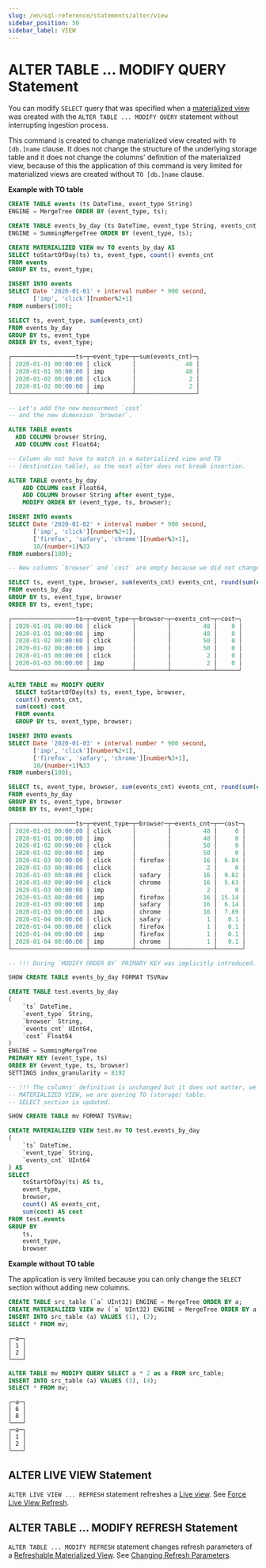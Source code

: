 ```yaml
---
slug: /en/sql-reference/statements/alter/view
sidebar_position: 50
sidebar_label: VIEW
---
```


# ALTER TABLE ... MODIFY QUERY Statement

You can modify `SELECT` query that was specified when a [materialized view](../create/view.md#materialized) was created with the `ALTER TABLE ... MODIFY QUERY` statement without interrupting ingestion process.

This command is created to change materialized view created with `TO [db.]name` clause. It does not change the structure of the underlying storage table and it does not change the columns' definition of the materialized view, because of this the application of this command is very limited for materialized views are created without `TO [db.]name` clause.

**Example with TO table**

```sql
CREATE TABLE events (ts DateTime, event_type String)
ENGINE = MergeTree ORDER BY (event_type, ts);

CREATE TABLE events_by_day (ts DateTime, event_type String, events_cnt UInt64)
ENGINE = SummingMergeTree ORDER BY (event_type, ts);

CREATE MATERIALIZED VIEW mv TO events_by_day AS
SELECT toStartOfDay(ts) ts, event_type, count() events_cnt
FROM events
GROUP BY ts, event_type;

INSERT INTO events
SELECT Date '2020-01-01' + interval number * 900 second,
       ['imp', 'click'][number%2+1]
FROM numbers(100);

SELECT ts, event_type, sum(events_cnt)
FROM events_by_day
GROUP BY ts, event_type
ORDER BY ts, event_type;

┌──────────────────ts─┬─event_type─┬─sum(events_cnt)─┐
│ 2020-01-01 00:00:00 │ click      │              48 │
│ 2020-01-01 00:00:00 │ imp        │              48 │
│ 2020-01-02 00:00:00 │ click      │               2 │
│ 2020-01-02 00:00:00 │ imp        │               2 │
└─────────────────────┴────────────┴─────────────────┘

-- Let's add the new measurment `cost`
-- and the new dimension `browser`.

ALTER TABLE events
  ADD COLUMN browser String,
  ADD COLUMN cost Float64;

-- Column do not have to match in a materialized view and TO
-- (destination table), so the next alter does not break insertion.

ALTER TABLE events_by_day
    ADD COLUMN cost Float64,
    ADD COLUMN browser String after event_type,
    MODIFY ORDER BY (event_type, ts, browser);

INSERT INTO events
SELECT Date '2020-01-02' + interval number * 900 second,
       ['imp', 'click'][number%2+1],
       ['firefox', 'safary', 'chrome'][number%3+1],
       10/(number+1)%33
FROM numbers(100);

-- New columns `browser` and `cost` are empty because we did not change Materialized View yet.

SELECT ts, event_type, browser, sum(events_cnt) events_cnt, round(sum(cost),2) cost
FROM events_by_day
GROUP BY ts, event_type, browser
ORDER BY ts, event_type;

┌──────────────────ts─┬─event_type─┬─browser─┬─events_cnt─┬─cost─┐
│ 2020-01-01 00:00:00 │ click      │         │         48 │    0 │
│ 2020-01-01 00:00:00 │ imp        │         │         48 │    0 │
│ 2020-01-02 00:00:00 │ click      │         │         50 │    0 │
│ 2020-01-02 00:00:00 │ imp        │         │         50 │    0 │
│ 2020-01-03 00:00:00 │ click      │         │          2 │    0 │
│ 2020-01-03 00:00:00 │ imp        │         │          2 │    0 │
└─────────────────────┴────────────┴─────────┴────────────┴──────┘

ALTER TABLE mv MODIFY QUERY
  SELECT toStartOfDay(ts) ts, event_type, browser,
  count() events_cnt,
  sum(cost) cost
  FROM events
  GROUP BY ts, event_type, browser;

INSERT INTO events
SELECT Date '2020-01-03' + interval number * 900 second,
       ['imp', 'click'][number%2+1],
       ['firefox', 'safary', 'chrome'][number%3+1],
       10/(number+1)%33
FROM numbers(100);

SELECT ts, event_type, browser, sum(events_cnt) events_cnt, round(sum(cost),2) cost
FROM events_by_day
GROUP BY ts, event_type, browser
ORDER BY ts, event_type;

┌──────────────────ts─┬─event_type─┬─browser─┬─events_cnt─┬──cost─┐
│ 2020-01-01 00:00:00 │ click      │         │         48 │     0 │
│ 2020-01-01 00:00:00 │ imp        │         │         48 │     0 │
│ 2020-01-02 00:00:00 │ click      │         │         50 │     0 │
│ 2020-01-02 00:00:00 │ imp        │         │         50 │     0 │
│ 2020-01-03 00:00:00 │ click      │ firefox │         16 │  6.84 │
│ 2020-01-03 00:00:00 │ click      │         │          2 │     0 │
│ 2020-01-03 00:00:00 │ click      │ safary  │         16 │  9.82 │
│ 2020-01-03 00:00:00 │ click      │ chrome  │         16 │  5.63 │
│ 2020-01-03 00:00:00 │ imp        │         │          2 │     0 │
│ 2020-01-03 00:00:00 │ imp        │ firefox │         16 │ 15.14 │
│ 2020-01-03 00:00:00 │ imp        │ safary  │         16 │  6.14 │
│ 2020-01-03 00:00:00 │ imp        │ chrome  │         16 │  7.89 │
│ 2020-01-04 00:00:00 │ click      │ safary  │          1 │   0.1 │
│ 2020-01-04 00:00:00 │ click      │ firefox │          1 │   0.1 │
│ 2020-01-04 00:00:00 │ imp        │ firefox │          1 │   0.1 │
│ 2020-01-04 00:00:00 │ imp        │ chrome  │          1 │   0.1 │
└─────────────────────┴────────────┴─────────┴────────────┴───────┘

-- !!! During `MODIFY ORDER BY` PRIMARY KEY was implicitly introduced.

SHOW CREATE TABLE events_by_day FORMAT TSVRaw

CREATE TABLE test.events_by_day
(
    `ts` DateTime,
    `event_type` String,
    `browser` String,
    `events_cnt` UInt64,
    `cost` Float64
)
ENGINE = SummingMergeTree
PRIMARY KEY (event_type, ts)
ORDER BY (event_type, ts, browser)
SETTINGS index_granularity = 8192

-- !!! The columns' definition is unchanged but it does not matter, we are not quering
-- MATERIALIZED VIEW, we are quering TO (storage) table.
-- SELECT section is updated.

SHOW CREATE TABLE mv FORMAT TSVRaw;

CREATE MATERIALIZED VIEW test.mv TO test.events_by_day
(
    `ts` DateTime,
    `event_type` String,
    `events_cnt` UInt64
) AS
SELECT
    toStartOfDay(ts) AS ts,
    event_type,
    browser,
    count() AS events_cnt,
    sum(cost) AS cost
FROM test.events
GROUP BY
    ts,
    event_type,
    browser
```

**Example without TO table**

The application is very limited because you can only change the `SELECT` section without adding new columns.

```sql
CREATE TABLE src_table (`a` UInt32) ENGINE = MergeTree ORDER BY a;
CREATE MATERIALIZED VIEW mv (`a` UInt32) ENGINE = MergeTree ORDER BY a AS SELECT a FROM src_table;
INSERT INTO src_table (a) VALUES (1), (2);
SELECT * FROM mv;
```
```text
┌─a─┐
│ 1 │
│ 2 │
└───┘
```
```sql
ALTER TABLE mv MODIFY QUERY SELECT a * 2 as a FROM src_table;
INSERT INTO src_table (a) VALUES (3), (4);
SELECT * FROM mv;
```
```text
┌─a─┐
│ 6 │
│ 8 │
└───┘
┌─a─┐
│ 1 │
│ 2 │
└───┘
```

## ALTER LIVE VIEW Statement

`ALTER LIVE VIEW ... REFRESH` statement refreshes a [Live view](../create/view.md#live-view). See [Force Live View Refresh](../create/view.md#live-view-alter-refresh).

## ALTER TABLE ... MODIFY REFRESH Statement

`ALTER TABLE ... MODIFY REFRESH` statement changes refresh parameters of a [Refreshable Materialized View](../create/view.md#refreshable-materialized-view). See [Changing Refresh Parameters](../create/view.md#changing-refresh-parameters).
